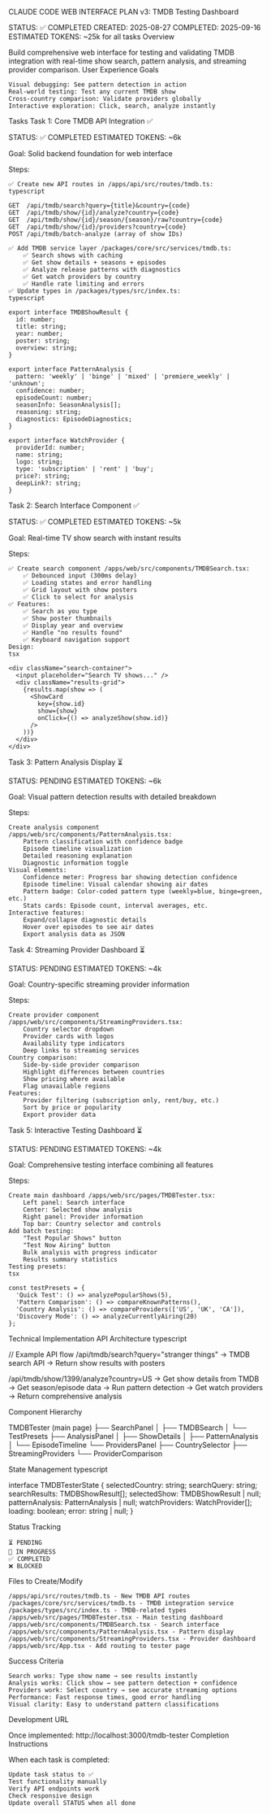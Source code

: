 CLAUDE CODE WEB INTERFACE PLAN v3: TMDB Testing Dashboard

STATUS: ✅ COMPLETED CREATED: 2025-08-27 COMPLETED: 2025-09-16 ESTIMATED TOKENS: ~25k for all tasks
Overview

Build comprehensive web interface for testing and validating TMDB integration with real-time show search, pattern analysis, and streaming provider comparison.
User Experience Goals

    Visual debugging: See pattern detection in action
    Real-world testing: Test any current TMDB show
    Cross-country comparison: Validate providers globally
    Interactive exploration: Click, search, analyze instantly

Tasks
Task 1: Core TMDB API Integration ✅

STATUS: ✅ COMPLETED
ESTIMATED TOKENS: ~6k

Goal: Solid backend foundation for web interface

Steps:

    ✅ Create new API routes in /apps/api/src/routes/tmdb.ts:
    typescript

    GET  /api/tmdb/search?query={title}&country={code}
    GET  /api/tmdb/show/{id}/analyze?country={code}
    GET  /api/tmdb/show/{id}/season/{season}/raw?country={code}
    GET  /api/tmdb/show/{id}/providers?country={code}
    POST /api/tmdb/batch-analyze (array of show IDs)

    ✅ Add TMDB service layer /packages/core/src/services/tmdb.ts:
        ✅ Search shows with caching
        ✅ Get show details + seasons + episodes
        ✅ Analyze release patterns with diagnostics
        ✅ Get watch providers by country
        ✅ Handle rate limiting and errors
    ✅ Update types in /packages/types/src/index.ts:
    typescript

    export interface TMDBShowResult {
      id: number;
      title: string;
      year: number;
      poster: string;
      overview: string;
    }

    export interface PatternAnalysis {
      pattern: 'weekly' | 'binge' | 'mixed' | 'premiere_weekly' | 'unknown';
      confidence: number;
      episodeCount: number;
      seasonInfo: SeasonAnalysis[];
      reasoning: string;
      diagnostics: EpisodeDiagnostics;
    }

    export interface WatchProvider {
      providerId: number;
      name: string;
      logo: string;
      type: 'subscription' | 'rent' | 'buy';
      price?: string;
      deepLink?: string;
    }

Task 2: Search Interface Component ✅

STATUS: ✅ COMPLETED ESTIMATED TOKENS: ~5k

Goal: Real-time TV show search with instant results

Steps:

    ✅ Create search component /apps/web/src/components/TMDBSearch.tsx:
        ✅ Debounced input (300ms delay)
        ✅ Loading states and error handling
        ✅ Grid layout with show posters
        ✅ Click to select for analysis
    ✅ Features:
        ✅ Search as you type
        ✅ Show poster thumbnails
        ✅ Display year and overview
        ✅ Handle "no results found"
        ✅ Keyboard navigation support
    Design:
    tsx

    <div className="search-container">
      <input placeholder="Search TV shows..." />
      <div className="results-grid">
        {results.map(show => (
          <ShowCard
            key={show.id}
            show={show}
            onClick={() => analyzeShow(show.id)}
          />
        ))}
      </div>
    </div>

Task 3: Pattern Analysis Display ⏳

STATUS: PENDING ESTIMATED TOKENS: ~6k

Goal: Visual pattern detection results with detailed breakdown

Steps:

    Create analysis component /apps/web/src/components/PatternAnalysis.tsx:
        Pattern classification with confidence badge
        Episode timeline visualization
        Detailed reasoning explanation
        Diagnostic information toggle
    Visual elements:
        Confidence meter: Progress bar showing detection confidence
        Episode timeline: Visual calendar showing air dates
        Pattern badge: Color-coded pattern type (weekly=blue, binge=green, etc.)
        Stats cards: Episode count, interval averages, etc.
    Interactive features:
        Expand/collapse diagnostic details
        Hover over episodes to see air dates
        Export analysis data as JSON

Task 4: Streaming Provider Dashboard ⏳

STATUS: PENDING ESTIMATED TOKENS: ~4k

Goal: Country-specific streaming provider information

Steps:

    Create provider component /apps/web/src/components/StreamingProviders.tsx:
        Country selector dropdown
        Provider cards with logos
        Availability type indicators
        Deep links to streaming services
    Country comparison:
        Side-by-side provider comparison
        Highlight differences between countries
        Show pricing where available
        Flag unavailable regions
    Features:
        Provider filtering (subscription only, rent/buy, etc.)
        Sort by price or popularity
        Export provider data

Task 5: Interactive Testing Dashboard ⏳

STATUS: PENDING ESTIMATED TOKENS: ~4k

Goal: Comprehensive testing interface combining all features

Steps:

    Create main dashboard /apps/web/src/pages/TMDBTester.tsx:
        Left panel: Search interface
        Center: Selected show analysis
        Right panel: Provider information
        Top bar: Country selector and controls
    Add batch testing:
        "Test Popular Shows" button
        "Test Now Airing" button
        Bulk analysis with progress indicator
        Results summary statistics
    Testing presets:
    tsx

    const testPresets = {
      'Quick Test': () => analyzePopularShows(5),
      'Pattern Comparison': () => compareKnownPatterns(),
      'Country Analysis': () => compareProviders(['US', 'UK', 'CA']),
      'Discovery Mode': () => analyzeCurrentlyAiring(20)
    };

Technical Implementation
API Architecture
typescript

// Example API flow
/api/tmdb/search?query="stranger things"
→ TMDB search API
→ Return show results with posters

/api/tmdb/show/1399/analyze?country=US
→ Get show details from TMDB
→ Get season/episode data
→ Run pattern detection
→ Get watch providers
→ Return comprehensive analysis

Component Hierarchy

TMDBTester (main page)
├── SearchPanel
│ ├── TMDBSearch
│ └── TestPresets
├── AnalysisPanel
│ ├── ShowDetails
│ ├── PatternAnalysis
│ └── EpisodeTimeline
└── ProvidersPanel
├── CountrySelector
├── StreamingProviders
└── ProviderComparison

State Management
typescript

interface TMDBTesterState {
selectedCountry: string;
searchQuery: string;
searchResults: TMDBShowResult[];
selectedShow: TMDBShowResult | null;
patternAnalysis: PatternAnalysis | null;
watchProviders: WatchProvider[];
loading: boolean;
error: string | null;
}

Status Tracking

    ⏳ PENDING
    🔄 IN PROGRESS
    ✅ COMPLETED
    ❌ BLOCKED

Files to Create/Modify

    /apps/api/src/routes/tmdb.ts - New TMDB API routes
    /packages/core/src/services/tmdb.ts - TMDB integration service
    /packages/types/src/index.ts - TMDB-related types
    /apps/web/src/pages/TMDBTester.tsx - Main testing dashboard
    /apps/web/src/components/TMDBSearch.tsx - Search interface
    /apps/web/src/components/PatternAnalysis.tsx - Pattern display
    /apps/web/src/components/StreamingProviders.tsx - Provider dashboard
    /apps/web/src/App.tsx - Add routing to tester page

Success Criteria

    Search works: Type show name → see results instantly
    Analysis works: Click show → see pattern detection + confidence
    Providers work: Select country → see accurate streaming options
    Performance: Fast response times, good error handling
    Visual clarity: Easy to understand pattern classifications

Development URL

Once implemented: http://localhost:3000/tmdb-tester
Completion Instructions

When each task is completed:

    Update task status to ✅
    Test functionality manually
    Verify API endpoints work
    Check responsive design
    Update overall STATUS when all done
